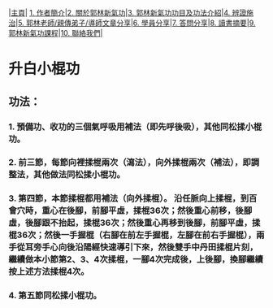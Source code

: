 |[主頁](/README.md)| [1. 作者簡介](/a10.md)|[2. 關於郭林新氣功](/a1.md)|[3. 郭林新氣功功目及功法介紹](/a2.md)|[4. 辨證施治](/a3.md)|[5. 郭林老師/親傳弟子/導師文章分享](/a5.md)|[6. 學員分享](/a6.md)|[7. 答問分享](/a7.md)|[8. 讀書摘要](/a4.md)|[9. 郭林新氣功課程](/郭林新氣功課程.md)|[10. 聯絡我們](/a9.md)|

# 升白小棍功
## 功法：
### 1. 預備功、收功的三個氣呼吸用補法（即先呼後吸），其他同松揉小棍功。
### 2. 前三節，每節向裡揉棍兩次（瀉法），向外揉棍兩次（補法），即調整法，其他做法同松揉小棍功。
### 3. 第四節，本節揉棍都用補法（向外揉棍）。 沿任脈向上揉棍，到百會穴時，重心在後腳，前腳平虛，揉棍36次；然後重心前移，後腳虛，後腳跟不抬起，揉棍36次；然後重心再移到後腳，前腳平虛，揉棍36次；然後一手握棍（右腳在前左手握棍，左腳在前右手握棍），兩手從耳旁手心向後沿陽經快速導引下來，然後雙手中丹田揉棍片刻，繼續做本小節第2、3、4次揉棍，一腳4次完成後，上後腳，換腳繼續按上述方法揉棍4次。
### 4. 第五節同松揉小棍功。 
